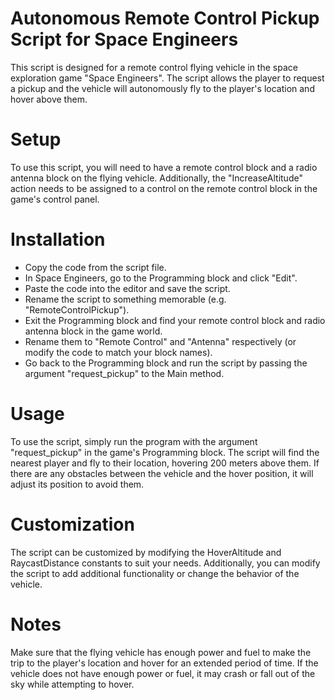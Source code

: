 # Autonomous Remote Control Pickup Script for Space Engineers
This script is designed for a remote control flying vehicle in the space exploration game "Space Engineers". The script allows the player to request a pickup and the vehicle will autonomously fly to the player's location and hover above them.

# Setup
To use this script, you will need to have a remote control block and a radio antenna block on the flying vehicle. Additionally, the "IncreaseAltitude" action needs to be assigned to a control on the remote control block in the game's control panel.

# Installation
- Copy the code from the script file.
- In Space Engineers, go to the Programming block and click "Edit".
- Paste the code into the editor and save the script.
- Rename the script to something memorable (e.g. "RemoteControlPickup").
- Exit the Programming block and find your remote control block and radio antenna block in the game world.
- Rename them to "Remote Control" and "Antenna" respectively (or modify the code to match your block names).
- Go back to the Programming block and run the script by passing the argument "request_pickup" to the Main method.
# Usage
To use the script, simply run the program with the argument "request_pickup" in the game's Programming block. The script will find the nearest player and fly to their location, hovering 200 meters above them. If there are any obstacles between the vehicle and the hover position, it will adjust its position to avoid them.

# Customization
The script can be customized by modifying the HoverAltitude and RaycastDistance constants to suit your needs. Additionally, you can modify the script to add additional functionality or change the behavior of the vehicle.

# Notes
Make sure that the flying vehicle has enough power and fuel to make the trip to the player's location and hover for an extended period of time.
If the vehicle does not have enough power or fuel, it may crash or fall out of the sky while attempting to hover.
